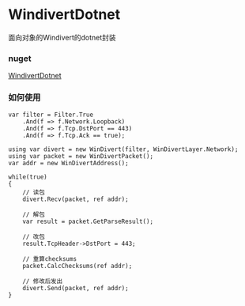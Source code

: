 # WindivertDotnet
面向对象的Windivert的dotnet封装

### nuget
[WindivertDotnet](https://www.nuget.org/packages/WindivertDotnet)

### 如何使用
```
var filter = Filter.True
    .And(f => f.Network.Loopback)
    .And(f => f.Tcp.DstPort == 443)
    .And(f => f.Tcp.Ack == true);
    
using var divert = new WinDivert(filter, WinDivertLayer.Network);
using var packet = new WinDivertPacket();
var addr = new WinDivertAddress();

while(true)
{
    // 读包
    divert.Recv(packet, ref addr);

    // 解包
    var result = packet.GetParseResult();

    // 改包
    result.TcpHeader->DstPort = 443; 

    // 重算checksums
    packet.CalcChecksums(ref addr);

    // 修改后发出
    divert.Send(packet, ref addr);
}
